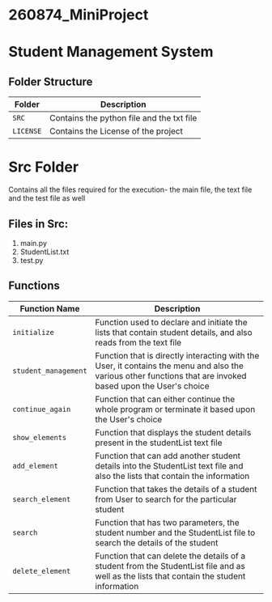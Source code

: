 # 260874_MiniProject

# Student Management System

## Folder Structure
Folder             | Description
-------------------| -----------------------------------------
`SRC`   | Contains the python file and the txt file
`LICENSE`         | Contains the License of the project


# Src Folder

Contains all the files required for the execution- the main file, the text file and the test file as well
 ## Files in Src:
 1. main.py
 2. StudentList.txt
 3. test.py

## Functions
Function Name             | Description
-------------------| -----------------------------------------
`initialize`   | Function used to declare and initiate the lists that contain student details, and also reads from the text file
`student_management`         | Function that is directly interacting with the User, it contains the menu and also the various other functions that are invoked based upon the User's choice
`continue_again`             | Function that can either continue the whole program or terminate it based upon the User's choice
`show_elements` | Function that displays the student details present in the studentList text file
`add_element` | Function that can add another student details into the StudentList text file and also the lists that contain the information
`search_element` | Function that takes the details of a student from User to search for the particular student
`search` | Function that has two parameters, the student number and the StudentList file to search the details of the student
`delete_element` | Function that can delete the details of a student from the StudentList file and as well as the lists that contain the student information

